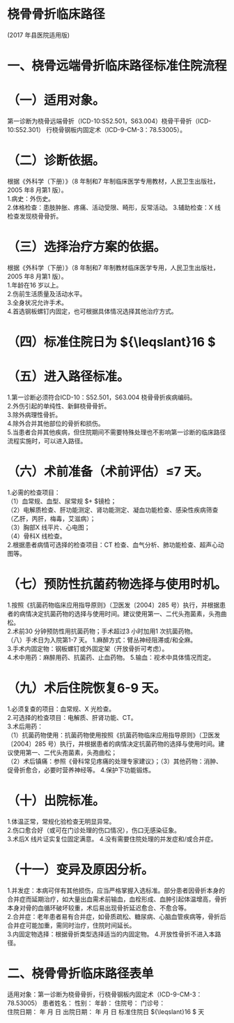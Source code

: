# 桡骨骨折临床路径  
(2017 年县医院适用版)  
# 一、桡骨远端骨折临床路径标准住院流程  
# （一）适用对象。  
第一诊断为桡骨远端骨折（ICD-10:S52.501，S63.004）桡骨干骨折（ICD-10:S52.301） 行桡骨钢板内固定术（ICD-9-CM-3：78.53005）。  
# （二）诊断依据。  
根据《外科学（下册）》（8 年制和7 年制临床医学专用教材，人民卫生出版社，2005 年8 月第1 版）。  
1.病史：外伤史。  
2.体格检查：患肢肿胀、疼痛、活动受限、畸形，反常活动。 3.辅助检查：X 线检查发现桡骨骨折。  
# （三）选择治疗方案的依据。  
根据《外科学（下册）》（8 年制和7 年制教材临床医学专用，人民卫生出版社，2005 年8 月第1 版）。  
1.年龄在16 岁以上。  
2.伤前生活质量及活动水平。  
3.全身状况允许手术。  
4.首选钢板螺钉内固定，也可根据具体情况选择其他治疗方式。  
# （四）标准住院日为 ${\leqslant}16 $  
# （五）进入路径标准。  
1.第一诊断必须符合ICD-10：S52.501，S63.004 桡骨骨折疾病编码。  
2.外伤引起的单纯性、新鲜桡骨骨折。  
3.除外病理性骨折。  
4.除外合并其他部位的骨折和损伤。  
5.当患者合并其他疾病，但住院期间不需要特殊处理也不影响第一诊断的临床路径流程实施时，可以进入路径。  
# （六）术前准备（术前评估）≤7 天。  
1.必需的检查项目：  
（1）血常规、血型、尿常规 $+ $镜检；  
（2）电解质检查、肝功能测定、肾功能测定、凝血功能检查、感染性疾病筛查（乙肝，丙肝，梅毒，艾滋病）；  
（3）胸部X 线平片、心电图；  
（4）骨科X 线检查。  
2.根据患者病情可选择的检查项目：CT 检查、血气分析、肺功能检查、超声心动图等。  
# （七）预防性抗菌药物选择与使用时机。  
1.按照《抗菌药物临床应用指导原则》（卫医发〔2004〕285 号）执行，并根据患者的病情决定抗菌药物的选择与使用时间。建议使用第一、二代头孢菌素，头孢曲松。  
2.术前30 分钟预防性用抗菌药物；手术超过3 小时加用1 次抗菌药物。  
（八）手术日为入院第1-7 天。 1.麻醉方式：臂丛神经阻滞或/和全麻。  
3.手术内固定物：钢板螺钉或外固定架（开放骨折可考虑）。  
4.术中用药：麻醉用药、抗菌药、止血药物。 5.输血：视术中具体情况而定。  
# （九）术后住院恢复6-9 天。  
1.必须复查的项目：血常规、X 光检查。  
2.可选择的检查项目：电解质、肝肾功能、CT。  
3.术后用药：  
（1）抗菌药物使用：抗菌药物使用按照《抗菌药物临床应用指导原则》（卫医发〔2004〕285 号）执行，并根据患者的病情决定抗菌药物的选择与使用时间。建议使用第一、二代头孢菌素，头孢曲松；  
（2）术后镇痛：参照《骨科常见疼痛的处理专家建议》；（3）其他药物：消肿、促骨折愈合，必要时营养神经等。 4.保护下功能锻炼。  
# （十）出院标准。  
1.体温正常，常规化验检查无明显异常。  
2.伤口愈合好（或可在门诊处理的伤口情况），伤口无感染征象。  
3.术后X 线片证实复位固定满意。 4.没有需要住院处理的并发症和/或合并症。  
# （十一）变异及原因分析。  
1.并发症：本病可伴有其他损伤，应当严格掌握入选标准。部分患者因骨折本身的合并症而延期治疗，如大量出血需术前输血，血栓形成、血肿引起体温增高，骨折本身对骨的血循环破坏较重，术后易出现骨折延迟愈合、不愈合等。  
2.合并症：老年患者易有合并症，如骨质疏松、糖尿病、心脑血管疾病等，骨折后合并症可能加重，需同时治疗，住院时间延长。  
3.内固定物选择：根据骨折类型选择适当的内固定物。 4.开放性骨折不进入本路径。  
# 二、桡骨骨折临床路径表单  
适用对象：第一诊断为桡骨骨折，行桡骨钢板内固定术（ICD-9-CM-3：78.53005） 患者姓名：           性别：    年龄：    住院号：      门诊号：  
住院日期：   年  月  日   出院日期：   年  月  日    标准住院日 ${\leqslant}16 $ 天  
